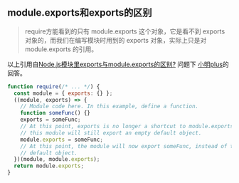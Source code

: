 ## module.exports和exports的区别

> require方能看到的只有 module.exports 这个对象，它是看不到 exports 对象的，而我们在编写模块时用到的 exports 对象，实际上只是对 module.exports 的引用。

以上引用自[Node.js模块里exports与module.exports的区别?](https://www.zhihu.com/question/26621212/answer/625539463) 问题下 [小明plus](https://www.zhihu.com/people/xiaomingplus)的回答。

```javascript
function require(/* ... */) {
  const module = { exports: {} };
  ((module, exports) => {
    // Module code here. In this example, define a function.
    function someFunc() {}
    exports = someFunc;
    // At this point, exports is no longer a shortcut to module.exports, and
    // this module will still export an empty default object.
    module.exports = someFunc;
    // At this point, the module will now export someFunc, instead of the
    // default object.
  })(module, module.exports);
  return module.exports;
}
```